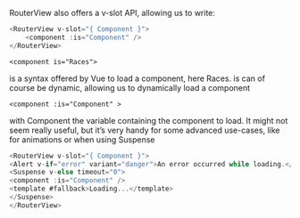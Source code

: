 RouterView also offers a v-slot API, allowing us to write:
```js
<RouterView v-slot="{ Component }">
	<component :is="Component" />
</RouterView>
```

```
<component is="Races"> 
```

is a syntax offered by Vue to load a component, here Races. is can of course
be dynamic, allowing us to dynamically load a component 
```
<component :is="Component" > 
```

with Component the variable containing the component to load.
It might not seem really useful, but it’s very handy for some advanced use-cases, like for animations
or when using Suspense

```js
<RouterView v-slot="{ Component }">
<Alert v-if="error" variant="danger">An error occurred while loading.</Alert>
<Suspense v-else timeout="0">
<component :is="Component" />
<template #fallback>Loading...</template>
</Suspense>
</RouterView>
```








